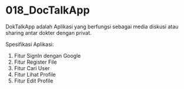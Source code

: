 # 018_DocTalkApp

DokTalkApp adalah Aplikasi yang berfungsi sebagai media diskusi atau sharing antar dokter dengan privat.

Spesifikasi Aplikasi:
1. Fitur SignIn dengan Google
2. Fitur Register File
3. Fitur Cari User
4. Fitur Lihat Profile
5. Fitur Edit Profile
